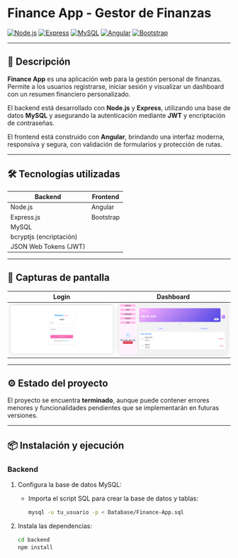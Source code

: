 # Finance App - Gestor de Finanzas

[![Node.js](https://img.shields.io/badge/Node.js-339933?style=flat&logo=node.js&logoColor=white)](https://nodejs.org/) 
[![Express](https://img.shields.io/badge/Express.js-000000?style=flat&logo=express&logoColor=white)](https://expressjs.com/) 
[![MySQL](https://img.shields.io/badge/MySQL-4479A1?style=flat&logo=mysql&logoColor=white)](https://www.mysql.com/) 
[![Angular](https://img.shields.io/badge/Angular-DD0031?style=flat&logo=angular&logoColor=white)](https://angular.io/) 
[![Bootstrap](https://img.shields.io/badge/Bootstrap-7952B3?style=flat&logo=bootstrap&logoColor=white)](https://getbootstrap.com/)

---

## 🚀 Descripción

**Finance App** es una aplicación web para la gestión personal de finanzas. Permite a los usuarios registrarse, iniciar sesión y visualizar un dashboard con un resumen financiero personalizado.

El backend está desarrollado con **Node.js** y **Express**, utilizando una base de datos **MySQL** y asegurando la autenticación mediante **JWT** y encriptación de contraseñas.

El frontend está construido con **Angular**, brindando una interfaz moderna, responsiva y segura, con validación de formularios y protección de rutas.

---

## 🛠 Tecnologías utilizadas

| Backend                   | Frontend           |
|--------------------------|--------------------|
| Node.js                  | Angular            |
| Express.js               | Bootstrap          |
| MySQL                    |                    |
| bcryptjs (encriptación)  |                    |
| JSON Web Tokens (JWT)    |                    |

---

## 📸 Capturas de pantalla

<div align="center">

| Login                              | Dashboard                          |
|-----------------------------------|----------------------------------|
| <img src="images/Login.png" alt="Login" width="350" style="border-radius:8px; box-shadow: 0 0 10px rgba(0,0,0,0.15);"/> | <img src="images/Dashboard.png" alt="Dashboard" width="350" style="border-radius:8px; box-shadow: 0 0 10px rgba(0,0,0,0.15);"/> |

</div>

---

## ⚙️ Estado del proyecto

El proyecto se encuentra **terminado**, aunque puede contener errores menores y funcionalidades pendientes que se implementarán en futuras versiones.

---

## 📦 Instalación y ejecución

### Backend

1. Configura la base de datos MySQL:

   - Importa el script SQL para crear la base de datos y tablas:

     ```bash
     mysql -u tu_usuario -p < Database/Finance-App.sql
     ```

2. Instala las dependencias:

   ```bash
   cd backend
   npm install

